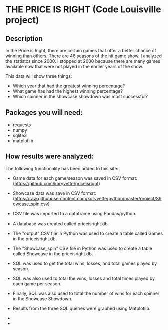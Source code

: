 # THE PRICE IS RIGHT (Code Louisville project)

## Description  
In the Price is Right, there are certain games that offer a better chance of winning than others.  There are 46 seasons of the hit game show.  I analyzed the statistcs since 2000.  I stopped at 2000 because there are many games available now that were not played in the earlier years of the show.  

This data will show three things:  
* Which year that had the greatest winning percentage?  
* What game has had the highest winning percentage?  
* Which spinner in the showcase showdown was most successful?  
  
  
## Packages you will need:
* requests  
* numpy  
* sqlite3
* matplotlib
  
    
## How results were analyzed:  
The following functionality has been added to this site:
  
* Game data for each game/season was saved in CSV format:  
  (https://github.com/koryvette/priceisright)  
* Showcase data was save in CSV format:  
  (https://raw.githubusercontent.com/koryvette/python/master/project/Showcase_spin.csv)  
* CSV file was imported to a dataframe using Pandas/python.  
* A database was created called priceisright.db.  
* The "output" CSV file in Python was used to create a table called Games in the priceisright.db.  
* The "Showcase_spin" CSV file in Python was used to create a table called Showcase in the priceisright.db.  
* SQL was used to get the total wins, losses, and total games played by season.  
* SQL was also used to total the wins, losses and total times played by each game per season.
* Finally, SQL was also used to total the number of wins for each spinner in the Showcase Showdown.

* Results from the three SQL queries were graphed using Matplotlib.  
*   
*  




